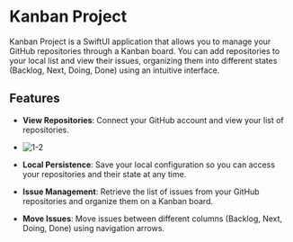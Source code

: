 # Kanban Project

Kanban Project is a SwiftUI application that allows you to manage your GitHub repositories through a Kanban board. You can add repositories to your local list and view their issues, organizing them into different states (Backlog, Next, Doing, Done) using an intuitive interface.

## Features

- **View Repositories**: Connect your GitHub account and view your list of repositories.
- ![1-2](https://github.com/user-attachments/assets/079329ae-6dbc-4b11-be72-d5030e1b2e49)
  

- **Local Persistence**: Save your local configuration so you can access your repositories and their state at any time.
- **Issue Management**: Retrieve the list of issues from your GitHub repositories and organize them on a Kanban board.
- **Move Issues**: Move issues between different columns (Backlog, Next, Doing, Done) using navigation arrows.



